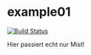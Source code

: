 # example01


[![Build Status](http://vm002.hufsm.com/buildStatus/icon?job=Tobias_Test/example01)](http://vm002.hufsm.com/job/Tobias_Test/job/example01/)

Hier passiert echt nur Mist!